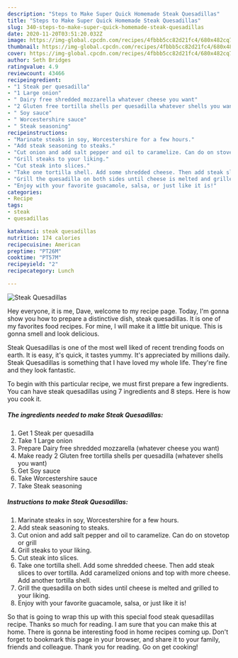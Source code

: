 ```yaml
---
description: "Steps to Make Super Quick Homemade Steak Quesadillas"
title: "Steps to Make Super Quick Homemade Steak Quesadillas"
slug: 340-steps-to-make-super-quick-homemade-steak-quesadillas
date: 2020-11-20T03:51:20.032Z
image: https://img-global.cpcdn.com/recipes/4fbbb5cc82d21fc4/680x482cq70/steak-quesadillas-recipe-main-photo.jpg
thumbnail: https://img-global.cpcdn.com/recipes/4fbbb5cc82d21fc4/680x482cq70/steak-quesadillas-recipe-main-photo.jpg
cover: https://img-global.cpcdn.com/recipes/4fbbb5cc82d21fc4/680x482cq70/steak-quesadillas-recipe-main-photo.jpg
author: Seth Bridges
ratingvalue: 4.9
reviewcount: 43466
recipeingredient:
- "1 Steak per quesadilla"
- "1 Large onion"
- " Dairy free shredded mozzarella whatever cheese you want"
- "2 Gluten free tortilla shells per quesadilla whatever shells you want"
- " Soy sauce"
- " Worcestershire sauce"
- " Steak seasoning"
recipeinstructions:
- "Marinate steaks in soy, Worcestershire for a few hours."
- "Add steak seasoning to steaks."
- "Cut onion and add salt pepper and oil to caramelize. Can do on stovetop or grill"
- "Grill steaks to your liking."
- "Cut steak into slices."
- "Take one tortilla shell. Add some shredded cheese. Then add steak slices to over tortilla. Add caramelized onions and top with more cheese. Add another tortilla shell."
- "Grill the quesadilla on both sides until cheese is melted and grilled to your liking."
- "Enjoy with your favorite guacamole, salsa, or just like it is!"
categories:
- Recipe
tags:
- steak
- quesadillas

katakunci: steak quesadillas 
nutrition: 174 calories
recipecuisine: American
preptime: "PT26M"
cooktime: "PT57M"
recipeyield: "2"
recipecategory: Lunch

---
```



![Steak Quesadillas](https://img-global.cpcdn.com/recipes/4fbbb5cc82d21fc4/680x482cq70/steak-quesadillas-recipe-main-photo.jpg)

Hey everyone, it is me, Dave, welcome to my recipe page. Today, I'm gonna show you how to prepare a distinctive dish, steak quesadillas. It is one of my favorites food recipes. For mine, I will make it a little bit unique. This is gonna smell and look delicious.



Steak Quesadillas is one of the most well liked of recent trending foods on earth. It is easy, it's quick, it tastes yummy. It's appreciated by millions daily. Steak Quesadillas is something that I have loved my whole life. They're fine and they look fantastic.


To begin with this particular recipe, we must first prepare a few ingredients. You can have steak quesadillas using 7 ingredients and 8 steps. Here is how you cook it.

<!--inarticleads1-->

##### The ingredients needed to make Steak Quesadillas:

1. Get 1 Steak per quesadilla
1. Take 1 Large onion
1. Prepare  Dairy free shredded mozzarella (whatever cheese you want)
1. Make ready 2 Gluten free tortilla shells per quesadilla (whatever shells you want)
1. Get  Soy sauce
1. Take  Worcestershire sauce
1. Take  Steak seasoning




<!--inarticleads2-->

##### Instructions to make Steak Quesadillas:

1. Marinate steaks in soy, Worcestershire for a few hours.
1. Add steak seasoning to steaks.
1. Cut onion and add salt pepper and oil to caramelize. Can do on stovetop or grill
1. Grill steaks to your liking.
1. Cut steak into slices.
1. Take one tortilla shell. Add some shredded cheese. Then add steak slices to over tortilla. Add caramelized onions and top with more cheese. Add another tortilla shell.
1. Grill the quesadilla on both sides until cheese is melted and grilled to your liking.
1. Enjoy with your favorite guacamole, salsa, or just like it is!




So that is going to wrap this up with this special food steak quesadillas recipe. Thanks so much for reading. I am sure that you can make this at home. There is gonna be interesting food in home recipes coming up. Don't forget to bookmark this page in your browser, and share it to your family, friends and colleague. Thank you for reading. Go on get cooking!
